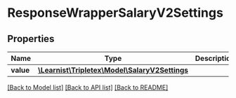 # ResponseWrapperSalaryV2Settings

## Properties
Name | Type | Description | Notes
------------ | ------------- | ------------- | -------------
**value** | [**\Learnist\Tripletex\Model\SalaryV2Settings**](SalaryV2Settings.md) |  | [optional] 

[[Back to Model list]](../../README.md#documentation-for-models) [[Back to API list]](../../README.md#documentation-for-api-endpoints) [[Back to README]](../../README.md)


